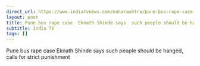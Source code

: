 ```yaml
---
direct_url: https://www.indiatvnews.com/maharashtra/pune-bus-rape-case-eknath-shinde-hanged-statement-swargate-bus-stand-incident-2025-02-27-978221
layout: post
title: Pune bus rape case  Eknath Shinde says  such people should be hanged,  calls for strict punishment
subtitle: India TV
tags: []
---
```


Pune bus rape case  Eknath Shinde says  such people should be hanged,  calls for strict punishment
